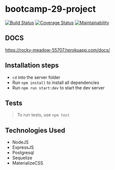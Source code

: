 # bootcamp-29-project
[![Build Status](https://travis-ci.org/robocopkaka/bootcamp-29-project.svg?branch=setup-travis)](https://travis-ci.org/robocopkaka/bootcamp-29-project)  [![Coverage Status](https://coveralls.io/repos/github/robocopkaka/bootcamp-29-project/badge.svg?branch=setup-coveralls)](https://coveralls.io/github/robocopkaka/bootcamp-29-project?branch=setup-coveralls) [![Maintainability](https://api.codeclimate.com/v1/badges/58eff872125b52f6cd74/maintainability)](https://codeclimate.com/github/robocopkaka/bootcamp-29-project/maintainability)

## DOCS
https://rocky-meadow-55707.herokuapp.com/docs/
## Installation steps
* `cd` into the server folder
* Run `npm install` to install all dependencies
* Run `npm run start:dev` to start the dev server


## Tests
> To run tests, use `npm test`


## Technologies Used
+ NodeJS
+ ExpressJS
+ Postgresql
+ Sequelize
+ MaterializeCSS
